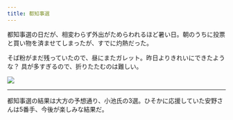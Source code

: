 ```yaml
---
title: 都知事選
---
```


都知事選の日だが、相変わらず外出がためらわれるほど暑い日。朝のうちに投票と買い物を済ませてしまったが、すでに灼熱だった。

そば粉がまだ残っていたので、昼にまたガレット。昨日よりきれいにできたような？ 具が多すぎるので、折りたたむのは難しい。

![](https://photos.apkas.net/medium/202407/20240707-125038.webp)

---

都知事選の結果は大方の予想通り、小池氏の3選。ひそかに応援していた安野さんは5番手、今後が楽しみな結果だ。
